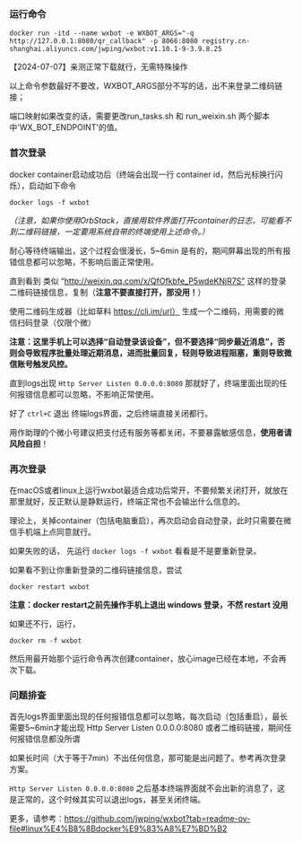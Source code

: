 ### 运行命令 

`docker run -itd --name wxbot -e WXBOT_ARGS="-q http://127.0.0.1:8080/qr_callback" -p 8066:8080 registry.cn-shanghai.aliyuncs.com/jwping/wxbot:v1.10.1-9-3.9.8.25`

【2024-07-07】亲测正常下载就行，无需特殊操作

以上命令参数最好不要改，WXBOT_ARGS部分不写的话，出不来登录二维码链接；

端口映射如果改变的话，需要更改run_tasks.sh 和 run_weixin.sh 两个脚本中'WX_BOT_ENDPOINT'的值。

### 首次登录

docker container启动成功后（终端会出现一行 container id，然后光标换行闪烁），启动如下命令

`docker logs -f wxbot`

_（注意，如果你使用OrbStack，直接用软件界面打开container的日志，可能看不到二维码链接，一定要用系统自带的终端使用上述命令。）_

耐心等待终端输出，这个过程会很漫长，5~6min 是有的，期间屏幕出现的所有报错信息都可以忽略，不影响后面正常使用。

直到看到 类似  “http://weixin.qq.com/x/QfOfkbfe_P5wdeKNjR7S”  这样的登录二维码链接信息，复制（**注意不要直接打开，那没用！**）

使用二维码生成器（比如草料 https://cli.im/url） 生成一个二维码，用需要的微信扫码登录（仅限个微）

**注意：这里手机上可以选择“自动登录该设备”，但不要选择“同步最近消息”，否则会导致程序批量处理近期消息，进而批量回复，轻则导致进程阻塞，重则导致微信账号触发风控。**

直到logs出现  `Http Server Listen 0.0.0.0:8080` 那就好了，终端里面出现的任何报错信息都可以忽略，不影响正常使用。

好了 `ctrl+C` 退出 终端logs界面，之后终端直接关闭都行。

用作助理的个微小号建议把支付还有服务等都关闭，不要暴露敏感信息，**使用者请风险自担**！

### 再次登录

在macOS或者linux上运行wxbot最适合成功后常开，不要频繁关闭打开，就放在那里就好，反正默认是静默运行，终端正常也不会输出什么信息的。

理论上，关掉container（包括电脑重启），再次启动会自动登录，此时只需要在微信手机端上点同意就行。

如果失败的话， 先运行 `docker logs -f wxbot` 看看是不是要重新登录。

如果看不到让你重新登录的二维码链接信息，尝试

`docker restart wxbot`

**注意：docker restart之前先操作手机上退出 windows 登录，不然 restart 没用**

如果还不行，运行，

`docker rm -f wxbot`

然后用最开始那个运行命令再次创建container，放心image已经在本地，不会再次下载。

### 问题排查

首先logs界面里面出现的任何报错信息都可以忽略，每次启动（包括重启），最长需要5~6min才能出现 Http Server Listen 0.0.0.0:8080  或者二维码链接，期间任何报错信息都没所谓

如果长时间（大于等于7min）不出任何信息，那可能是出问题了。参考再次登录方案。

`Http Server Listen 0.0.0.0:8080` 之后基本终端界面就不会出新的消息了，这是正常的，这个时候其实可以退出logs，甚至关闭终端。

更多，请参考：https://github.com/jwping/wxbot?tab=readme-ov-file#linux%E4%B8%8Bdocker%E9%83%A8%E7%BD%B2
